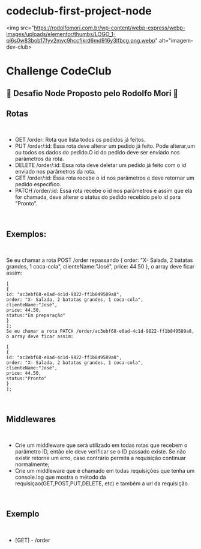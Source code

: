 # codeclub-first-project-node

<img src="https://rodolfomori.com.br/wp-content/webp-express/webp-images/uploads/elementor/thumbs/LOGO_1-pl6s0w83bob17fyv2myc9hccfjkrd6md916y3lfbcg.png.webp"
    alt="imagem-dev-club>

<h1>Challenge CodeClub</h1>

<h2> 🚀 Desafio Node Proposto pelo Rodolfo Mori 🚀 </h2>

<strong>
    <h2>Rotas</h2>
</strong><br>
<ul>
    <li>GET /order: Rota que lista todos os pedidos já feitos.</li>
    <li>PUT /order/:id: Essa rota deve alterar um pedido já feito. Pode alterar,um ou todos os dados do pedido.O id do
        pedido deve ser enviado nos parâmetros da rota.</li>
    <li>DELETE /order/:id: Essa rota deve deletar um pedido já feito com o id enviado nos parâmetros da rota.</li>
    <li>GET /order/:id: Essa rota recebe o id nos parâmetros e deve retornar um pedido específico.</li>
    <li>PATCH /order/:id: Essa rota recebe o id nos parâmetros e assim que ela for chamada, deve alterar o status do
        pedido recebido pelo id para "Pronto".</li>
</ul><br>

<strong>
    <h2>Exemplos:</h2>
</strong><br>

<p>Se eu chamar a rota POST /order repassando { order: "X- Salada, 2 batatas grandes, 1 coca-cola", clienteName:"José",
    price: 44.50 }, o array deve ficar assim:

    [
    {
    id: "ac3ebf68-e0ad-4c1d-9822-ff1b849589a8",
    order: "X- Salada, 2 batatas grandes, 1 coca-cola",
    clienteName:"José",
    price: 44.50,
    status:"Em preparação"
    }
    ];
    Se eu chamar a rota PATCH /order/ac3ebf68-e0ad-4c1d-9822-ff1b849589a8, o array deve ficar assim:

    [
    {
    id: "ac3ebf68-e0ad-4c1d-9822-ff1b849589a8",
    order: "X- Salada, 2 batatas grandes, 1 coca-cola",
    clienteName:"José",
    price: 44.50,
    status:"Pronto"
    }
    ];
</p><br>

<strong>
    <h2>Middlewares</h2>
</strong><br>
<ul>
    <li>Crie um middleware que será utilizado em todas rotas que recebem o parâmetro ID, então ele deve verificar se o
        ID passado existe. Se não existir retorne um erro, caso contrário permita a requisição continuar normalmente;
    </li>
    <li>Crie um middleware que é chamado em todas requisições que tenha um console.log que mostra o método da
        requisiçao(GET,POST,PUT,DELETE, etc) e também a url da requisição.</li>
</ul><br>
<strong>
    <h2>Exemplo</h2>
</strong><br>
<ul>
    <li>[GET] - /order</li>
</ul><br>
